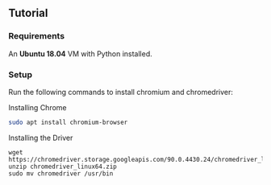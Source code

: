 ## Tutorial

### Requirements

An **Ubuntu 18.04** VM with Python installed.

### Setup

Run the following commands to install chromium and chromedriver:

Installing Chrome
```bash
sudo apt install chromium-browser
```
Installing the Driver
```
wget https://chromedriver.storage.googleapis.com/90.0.4430.24/chromedriver_linux64.zip
unzip chromedriver_linux64.zip
sudo mv chromedriver /usr/bin
```



